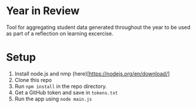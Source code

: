 # Year in Review

Tool for aggregating student data generated throughout the year
to be used as part of a reflection on learning excercise.

# Setup

1. Install node.js and nmp (here)[https://nodejs.org/en/download/]
2. Clone this repo
3. Run `npm install` in the repo directory.
4. Get a GitHub token and save in `tokens.txt`
5. Run the app using `node main.js`
